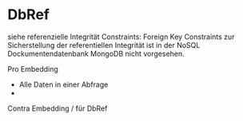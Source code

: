DbRef
=====

siehe referenzielle Integrität Constraints:
Foreign Key Constraints zur Sicherstellung der referentiellen Integrität ist in der NoSQL Dockumentendatenbank MongoDB nicht vorgesehen.

Pro Embedding
- Alle Daten in einer Abfrage
- 



Contra Embedding / für DbRef